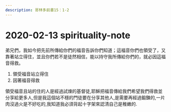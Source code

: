 ```yaml
---
description: 哥林多前書15：1-2
---
```


# 2020-02-13 spirituality-note

弟兄們，我如今把先前所傳給你們的福音告訴你們知道；這福音你們也領受了，又靠著站立得住，並且你們若不是徒然相信，能以持守我所傳給你們的，就必因這福音得救。

1. 領受福音站立得住
2. 因著福音得救

領受福音且站的住的人是經過試煉的基督徒,耶穌把福音傳給我們希望我們得救並分享給更多人,但是我這個站不穩的門徒要在分享其他人,是需要再經過鍛鍊的,一片肉沒過火是不好吃的,我知道我必須背起十字架來認清自己是稚嫩的.

